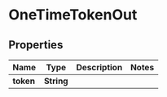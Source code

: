 

# OneTimeTokenOut


## Properties

| Name | Type | Description | Notes |
|------------ | ------------- | ------------- | -------------|
|**token** | **String** |  |  |




